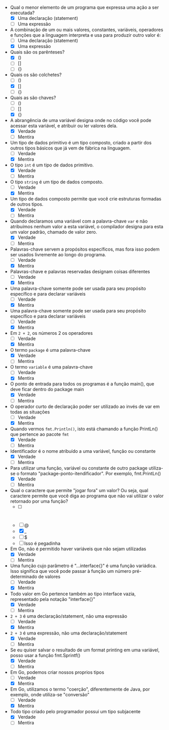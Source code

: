 - Qual o menor elemento de um programa que expressa uma ação a ser executada?
  - [x] Uma declaração (statement)
  - [ ] Uma expressão

- A combinação de um ou mais valores, constantes, variáveis, operadores e funções que a linguagem interpreta e usa para produzir outro valor é:
  - [ ] Uma declaração (statement)
  - [x] Uma expressão

- Quais são os parênteses?
  - [x] ()
  - [ ] []
  - [ ] {}

- Quais os são colchetes?
  - [ ] ()
  - [x] []
  - [ ] {}

- Quais as são chaves?
  - [ ] ()
  - [ ] []
  - [x] {}

- A abrangência de uma variável designa onde no código você pode acessar esta 
variável, e atribuir ou ler valores dela.
  - [x] Verdade
  - [ ] Mentira

- Um tipo de dados primitivo é um tipo composto, criado a partir dos outros tipos básicos que já vem de fábrica na linguagem.
  - [ ] Verdade
  - [x] Mentira

- O tipo `int` é um tipo de dados primitivo.
  - [x] Verdade
  - [ ] Mentira

- O tipo `string` é um tipo de dados composto.
  - [ ] Verdade
  - [x] Mentira

- Um tipo de dados composto permite que você crie estruturas formadas de outros tipos.
  - [x] Verdade
  - [ ] Mentira

- Quando declaramos uma variável com a palavra-chave `var` e não atribuímos nenhum 
valor a esta variável, o compilador designa para esta um valor padrão, chamado de valor zero.
  - [x] Verdade
  - [ ] Mentira

- Palavras-chave servem a propósitos específicos, mas fora isso podem ser usados livremente ao longo do programa.
  - [ ] Verdade
  - [x] Mentira

- Palavras-chave e palavras reservadas designam coisas diferentes
  - [ ] Verdade
  - [x] Mentira

- Uma palavra-chave somente pode ser usada para seu propósito específico e para declarar variáveis
  - [ ] Verdade
  - [x] Mentira

- Uma palavra-chave somente pode ser usada para seu propósito específico e para declarar variáveis
  - [ ] Verdade
  - [x] Mentira

- Em `2 + 2`, os números 2 os operadores
  - [ ] Verdade
  - [x] Mentira

- O termo `package` é uma palavra-chave
  - [x] Verdade
  - [ ] Mentira

- O termo `variable` é uma palavra-chave
  - [ ] Verdade
  - [x] Mentira

- O ponto de entrada para todos os programas é a função main(), que deve ficar dentro do package main
  - [x] Verdade
  - [ ] Mentira

- O operador curto de declaração poder ser utilizado ao invés de var em todas as situações
  - [ ] Verdade
  - [x] Mentira

- Quando vermos `fmt.Println()`, isto está chamando a função PrintLn() que pertence ao pacote `fmt`
  - [x] Verdade
  - [ ] Mentira

- Identificador é o nome atribuído a uma variável, função ou constante
  - [x] Verdade
  - [ ] Mentira

- Para utilizar uma função, variável ou constante de outro package utiliza-se o formato "package-ponto-itendificador". Por exemplo, fmt.PrintLn()
  - [x] Verdade
  - [ ] Mentira

- Qual o caractere que permite "jogar fora" um valor? Ou seja, qual caractere permite que você diga ao programa que não vai utilizar o valor retornado por uma função?
  - [ ] #
  - [ ] @
  - [x] _
  - [ ] $
  - [ ] Isso é pegadinha

- Em Go, não é permitido haver variáveis que não sejam utilizadas
  - [x] Verdade
  - [ ] Mentira

- Uma função cujo parâmetro é "...interface{}" é uma função variádica. Isso significa que você pode passar à função um número pré-determinado de valores
  - [ ] Verdade
  - [x] Mentira

- Todo valor em Go pertence também ao tipo interface vazia, representado pela notação "interface{}"
  - [x] Verdade
  - [ ] Mentira

- `2 + 3` é uma declaração/statement, não uma expressão
  - [ ] Verdade
  - [x] Mentira

- `2 + 3` é uma expressão, não uma declaração/statement
  - [x] Verdade
  - [ ] Mentira

- Se eu quiser salvar o resultado de um format printing em uma variável, posso usar a função fmt.Sprintf()
  - [x] Verdade
  - [ ] Mentira

- Em Go, podemos criar nossos proprios tipos
  - [ ] Verdade
  - [x] Mentira

- Em Go, utilizamos o termo "coerção", diferentemente de Java, por exemplo, onde utiliza-se "conversão"
  - [ ] Verdade
  - [x] Mentira

- Todo tipo criado pelo programador possui um tipo subjacente
  - [x] Verdade
  - [ ] Mentira